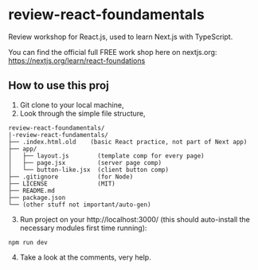 # review-react-foundamentals

Review workshop for React.js, used to learn Next.js with TypeScript.

You can find the official full FREE work shop here on nextjs.org:
https://nextjs.org/learn/react-foundations

## How to use this proj

1. Git clone to your local machine,
2. Look through the simple file structure,

```
review-react-foundamentals/
|-review-react-fundamentals/
├── .index.html.old    (basic React practice, not part of Next app)
├── app/
│   ├── layout.js        (template comp for every page)
│   ├── page.jsx         (server page comp)
│   └── button-like.jsx  (client button comp)
├── .gitignore           (for Node)
├── LICENSE              (MIT)
├── README.md
├── package.json
└── (other stuff not important/auto-gen)
```

3. Run project on your http://localhost:3000/ (this should auto-install the necessary modules first time running):

```
npm run dev
```

4. Take a look at the comments, very help.

